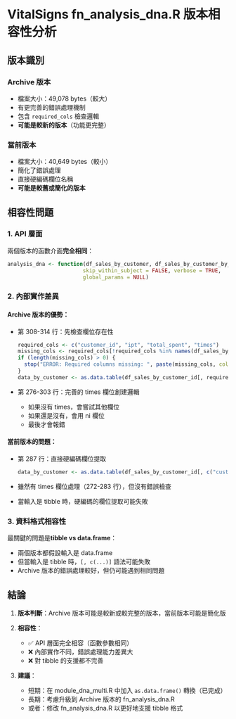 # VitalSigns fn_analysis_dna.R 版本相容性分析

## 版本識別

### Archive 版本
- 檔案大小：49,078 bytes（較大）
- 有更完善的錯誤處理機制
- 包含 `required_cols` 檢查邏輯
- **可能是較新的版本**（功能更完整）

### 當前版本
- 檔案大小：40,649 bytes（較小）
- 簡化了錯誤處理
- 直接硬編碼欄位名稱
- **可能是較舊或簡化的版本**

## 相容性問題

### 1. API 層面
兩個版本的函數介面**完全相同**：
```r
analysis_dna <- function(df_sales_by_customer, df_sales_by_customer_by_date, 
                        skip_within_subject = FALSE, verbose = TRUE, 
                        global_params = NULL)
```

### 2. 內部實作差異

#### Archive 版本的優勢：
- 第 308-314 行：先檢查欄位存在性
  ```r
  required_cols <- c("customer_id", "ipt", "total_spent", "times")
  missing_cols <- required_cols[!required_cols %in% names(df_sales_by_customer_id)]
  if (length(missing_cols) > 0) {
    stop("ERROR: Required columns missing: ", paste(missing_cols, collapse = ", "))
  }
  data_by_customer <- as.data.table(df_sales_by_customer_id[, required_cols])
  ```

- 第 276-303 行：完善的 times 欄位創建邏輯
  - 如果沒有 times，會嘗試其他欄位
  - 如果還是沒有，會用 ni 欄位
  - 最後才會報錯

#### 當前版本的問題：
- 第 287 行：直接硬編碼欄位提取
  ```r
  data_by_customer <- as.data.table(df_sales_by_customer_id[, c("customer_id", "ipt", "total_spent", "times")])
  ```
  
- 雖然有 times 欄位處理（272-283 行），但沒有錯誤檢查
- 當輸入是 tibble 時，硬編碼的欄位提取可能失敗

### 3. 資料格式相容性

最關鍵的問題是**tibble vs data.frame**：
- 兩個版本都假設輸入是 data.frame
- 但當輸入是 tibble 時，`[, c(...)]` 語法可能失敗
- Archive 版本的錯誤處理較好，但仍可能遇到相同問題

## 結論

1. **版本判斷**：Archive 版本可能是較新或較完整的版本，當前版本可能是簡化版

2. **相容性**：
   - ✅ API 層面完全相容（函數參數相同）
   - ❌ 內部實作不同，錯誤處理能力差異大
   - ❌ 對 tibble 的支援都不完善

3. **建議**：
   - 短期：在 module_dna_multi.R 中加入 `as.data.frame()` 轉換（已完成）
   - 長期：考慮升級到 Archive 版本的 fn_analysis_dna.R
   - 或者：修改 fn_analysis_dna.R 以更好地支援 tibble 格式 